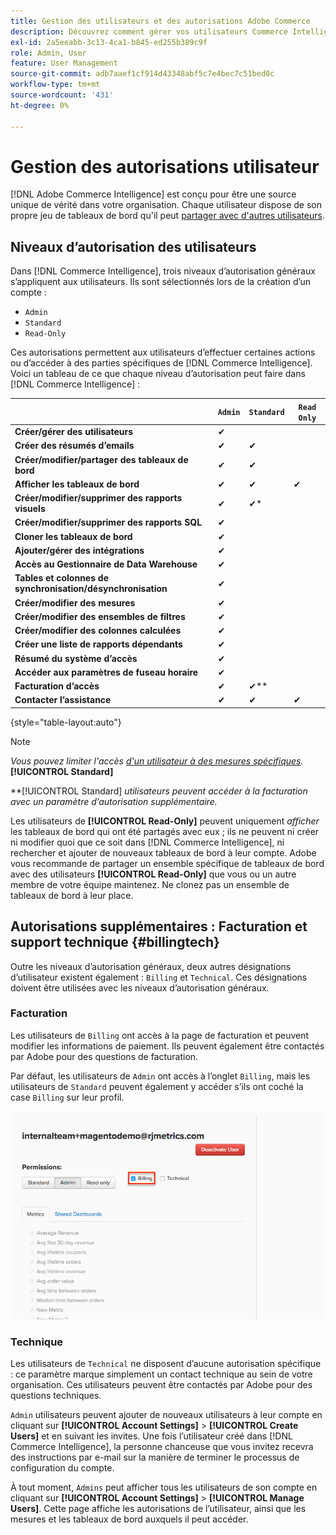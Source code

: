 ```yaml
---
title: Gestion des utilisateurs et des autorisations Adobe Commerce
description: Découvrez comment gérer vos utilisateurs Commerce Intelligence.
exl-id: 2a5eeabb-3c13-4ca1-b845-ed255b389c9f
role: Admin, User
feature: User Management
source-git-commit: adb7aaef1cf914d43348abf5c7e4bec7c51bed0c
workflow-type: tm+mt
source-wordcount: '431'
ht-degree: 0%

---
```


# Gestion des autorisations utilisateur

[!DNL Adobe Commerce Intelligence] est conçu pour être une source unique de vérité dans votre organisation. Chaque utilisateur dispose de son propre jeu de tableaux de bord qu&#39;il peut [partager avec d&#39;autres utilisateurs](../../data-user/dashboards/share-dashboard-with-users.md).

## Niveaux d’autorisation des utilisateurs

Dans [!DNL Commerce Intelligence], trois niveaux d’autorisation généraux s’appliquent aux utilisateurs. Ils sont sélectionnés lors de la création d’un compte :

* `Admin`
* `Standard`
* `Read-Only`

Ces autorisations permettent aux utilisateurs d’effectuer certaines actions ou d’accéder à des parties spécifiques de [!DNL Commerce Intelligence]. Voici un tableau de ce que chaque niveau d’autorisation peut faire dans [!DNL Commerce Intelligence] :

|   | `Admin` | `Standard` | `Read Only` |
| -----|-----|-----|----|
| **Créer/gérer des utilisateurs** | ✔ |   |   |
| **Créer des résumés d’emails** | ✔ | ✔ |   |
| **Créer/modifier/partager des tableaux de bord** | ✔ | ✔ |   |
| **Afficher les tableaux de bord** | ✔ | ✔ | ✔ |
| **Créer/modifier/supprimer des rapports visuels** | ✔ | ✔* |   |
| **Créer/modifier/supprimer des rapports SQL** | ✔ |  |   |
| **Cloner les tableaux de bord** | ✔ |   |   |
| **Ajouter/gérer des intégrations** | ✔ |   |   |
| **Accès au Gestionnaire de Data Warehouse** | ✔ |   |   |
| **Tables et colonnes de synchronisation/désynchronisation** | ✔ |   |   |
| **Créer/modifier des mesures** | ✔ |   |   |
| **Créer/modifier des ensembles de filtres** | ✔ |   |   |
| **Créer/modifier des colonnes calculées** | ✔ |   |   |
| **Créer une liste de rapports dépendants** | ✔ |   |   |
| **Résumé du système d’accès** | ✔ |   |   |
| **Accéder aux paramètres de fuseau horaire** | ✔ |   |   |
| **Facturation d’accès** | ✔ | ✔** |   |
| **Contacter l’assistance** | ✔ | ✔ | ✔ |

{style="table-layout:auto"}

>[!NOTE]
>
>_Vous pouvez limiter l&#39;accès [ d&#39;un utilisateur à des mesures spécifiques](../../administrator/user-management/restrict-metric-access.md)._&#x200B;**[!UICONTROL Standard]**
>
>**[!UICONTROL Standard] _utilisateurs peuvent accéder à la facturation avec un paramètre d’autorisation supplémentaire._
>
>Les utilisateurs de **[!UICONTROL Read-Only]** peuvent uniquement _afficher_ les tableaux de bord qui ont été partagés avec eux ; ils ne peuvent ni créer ni modifier quoi que ce soit dans [!DNL Commerce Intelligence], ni rechercher et ajouter de nouveaux tableaux de bord à leur compte. Adobe vous recommande de partager un ensemble spécifique de tableaux de bord avec des utilisateurs **[!UICONTROL Read-Only]** que vous ou un autre membre de votre équipe maintenez. Ne clonez pas un ensemble de tableaux de bord à leur place.

## Autorisations supplémentaires : Facturation et support technique {#billingtech}

Outre les niveaux d’autorisation généraux, deux autres désignations d’utilisateur existent également : `Billing` et `Technical`. Ces désignations doivent être utilisées avec les niveaux d’autorisation généraux.

### Facturation

Les utilisateurs de `Billing` ont accès à la page de facturation et peuvent modifier les informations de paiement. Ils peuvent également être contactés par Adobe pour des questions de facturation.

Par défaut, les utilisateurs de `Admin` ont accès à l’onglet `Billing`, mais les utilisateurs de `Standard` peuvent également y accéder s’ils ont coché la case `Billing` sur leur profil.

![billing](../../assets/billing.png)<!--{: width="550" height="363"}-->

### Technique

Les utilisateurs de `Technical` ne disposent d’aucune autorisation spécifique : ce paramètre marque simplement un contact technique au sein de votre organisation. Ces utilisateurs peuvent être contactés par Adobe pour des questions techniques.

`Admin` utilisateurs peuvent ajouter de nouveaux utilisateurs à leur compte en cliquant sur **[!UICONTROL Account Settings]** > **[!UICONTROL Create Users]** et en suivant les invites. Une fois l’utilisateur créé dans [!DNL Commerce Intelligence], la personne chanceuse que vous invitez recevra des instructions par e-mail sur la manière de terminer le processus de configuration du compte.

À tout moment, `Admins` peut afficher tous les utilisateurs de son compte en cliquant sur **[!UICONTROL Account Settings]** > **[!UICONTROL Manage Users]**. Cette page affiche les autorisations de l’utilisateur, ainsi que les mesures et les tableaux de bord auxquels il peut accéder.
